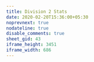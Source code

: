 ```yaml
---
title: Division 2 Stats
date: 2020-02-20T15:36:00+05:30
noprevnext: true
nodateline: true
disable_comments: true
sheet_gid: 43
iframe_height: 3451
iframe_width: 686
---
```

